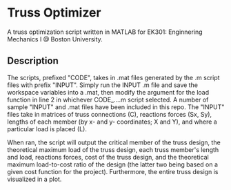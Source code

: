 # Truss Optimizer

A truss optimization script written in MATLAB for EK301: Enginnering Mechanics I @ Boston University.

## Description

The scripts, prefixed "CODE", takes in .mat files generated by the .m script files with prefix "INPUT". Simply run the INPUT .m file and save the workspace variables into a .mat, then modify the argument for the load function in line 2 in whichever CODE_....m script selected. A number of sample "INPUT" and .mat files have been included in this repo. The "INPUT" files take in matrices of truss connections (C), reactions forces (Sx, Sy), lengths of each member (by x- and y- coordinates; X and Y), and where a particular load is placed (L).

When ran, the script will output the critical member of the truss design, the theoretical maximum load of the truss design, each truss member's length and load, reactions forces, cost of the truss design, and the theoretical maximum load-to-cost ratio of the design (the latter two being based on a given cost function for the project). Furthermore, the entire truss design is visualized in a plot.
